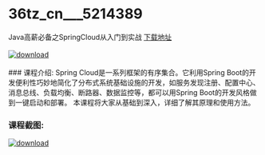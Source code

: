 # 36tz_cn___5214389
Java高薪必备之SpringCloud从入门到实战
[下载地址](http://www.36tz.cn/article/5214389 "下载地址")
<br/></br>[![download](http://36tz.cn/muke_img/2020_07_12345-1-300x169.jpg "下载地址")](http://www.36tz.cn/article/5214389 "下载地址")
<br/></br>### 课程介绍:
Spring Cloud是一系列框架的有序集合。它利用Spring Boot的开发便利性巧妙地简化了分布式系统基础设施的开发，如服务发现注册、配置中心、消息总线、负载均衡、断路器、数据监控等，都可以用Spring Boot的开发风格做到一键启动和部署。
本课程将大家从基础到深入，详细了解其原理和使用方法。

### 课程截图:
[![download](http://36tz.cn/muke_img/2020_07_2-49.png "下载地址")](http://www.36tz.cn/article/5214389 "下载地址")
